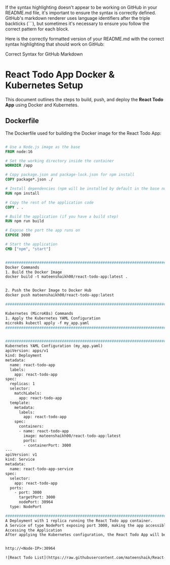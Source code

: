 If the syntax highlighting doesn't appear to be working on GitHub in your README.md file, it's important to ensure the syntax is correctly defined. GitHub's markdown renderer uses language identifiers after the triple backticks (```), but sometimes it's necessary to ensure you follow the correct pattern for each block.

Here is the correctly formatted version of your README.md with the correct syntax highlighting that should work on GitHub:

Correct Syntax for GitHub Markdown

# React Todo App Docker & Kubernetes Setup

This document outlines the steps to build, push, and deploy the **React Todo App** using Docker and Kubernetes.

## Dockerfile

The Dockerfile used for building the Docker image for the React Todo App:

```dockerfile

# Use a Node.js image as the base
FROM node:16

# Set the working directory inside the container
WORKDIR /app

# Copy package.json and package-lock.json for npm install
COPY package*.json ./

# Install dependencies (npm will be installed by default in the base node image)
RUN npm install

# Copy the rest of the application code
COPY . .

# Build the application (if you have a build step)
RUN npm run build

# Expose the port the app runs on
EXPOSE 3000

# Start the application
CMD ["npm", "start"]


############################################################################################################################################################
Docker Commands
1. Build the Docker Image
docker build -t mateenshaikh00/react-todo-app:latest .


2. Push the Docker Image to Docker Hub
docker push mateenshaikh00/react-todo-app:latest

###############################################################################################################################################################

Kubernetes (MicroK8s) Commands
1. Apply the Kubernetes YAML Configuration
microk8s kubectl apply -f my_app.yaml
########################################################################################################################################################


#################################################################################################################################################################
Kubernetes YAML Configuration (my_app.yaml)
apiVersion: apps/v1
kind: Deployment
metadata:
  name: react-todo-app
  labels:
    app: react-todo-app
spec:
  replicas: 1
  selector:
    matchLabels:
      app: react-todo-app
  template:
    metadata:
      labels:
        app: react-todo-app
    spec:
      containers:
      - name: react-todo-app
        image: mateenshaikh00/react-todo-app:latest
        ports:
        - containerPort: 3000
---
apiVersion: v1
kind: Service
metadata:
  name: react-todo-app-service
spec:
  selector:
    app: react-todo-app
  ports:
    - port: 3000
      targetPort: 3000
      nodePort: 30964
  type: NodePort

##################################################################################################################################################################
A Deployment with 1 replica running the React Todo app container.
A Service of type NodePort exposing port 3000, making the app accessible from outside the cluster.
Accessing the Application
After applying the Kubernetes configuration, the React Todo App will be running in your Kubernetes cluster. To access the application, you can use the node's IP and the nodePort defined in the Service (30964 in this case).


http://<Node-IP>:30964

![React Todo List](https://raw.githubusercontent.com/mateenshaik/React-Todo-list/main/React-app.png)











